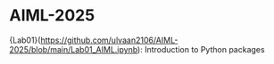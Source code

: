 # AIML-2025
{Lab01}(https://github.com/ulvaan2106/AIML-2025/blob/main/Lab01_AIML.ipynb): Introduction to Python packages
